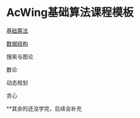# AcWing基础算法课程模板

[基础算法](https://github.com/qiao-hao-git/AcWing-Alogrithm/tree/%E5%9F%BA%E7%A1%80%E7%AE%97%E6%B3%95)

[数据结构](https://github.com/qiao-hao-git/AcWing-Alogrithm/tree/%E6%95%B0%E6%8D%AE%E7%BB%93%E6%9E%84)

搜索与图论

数论

动态规划

贪心

**其余的还没学完，后续会补充
